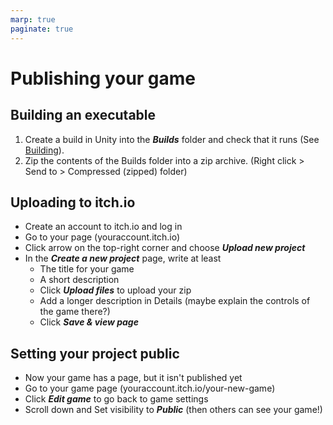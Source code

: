 ```yaml
---
marp: true
paginate: true
---
```

<!-- headingDivider: 3 -->
<!-- class: default -->

# Publishing your game

## Building an executable

1) Create a build in Unity into the ***Builds*** folder and check that it runs (See [Building](../unity-cookbook/building.md)).
2) Zip the contents of the Builds folder into a zip archive. (Right click > Send to > Compressed (zipped) folder)

## Uploading to itch.io

* Create an account to itch.io and log in
* Go to your page (youraccount.itch.io)
* Click arrow on the top-right corner and choose ***Upload new project***
* In the ***Create a new project*** page, write at least
  * The title for your game
  * A short description
  * Click ***Upload files*** to upload your zip 
  * Add a longer description in Details (maybe explain the controls of the game there?)
  * Click ***Save & view page***

## Setting your project public

* Now your game has a page, but it isn't published yet
* Go to your game page (youraccount.itch.io/your-new-game)
* Click ***Edit game*** to go back to game settings
* Scroll down and Set visibility to ***Public*** (then others can see your game!)
